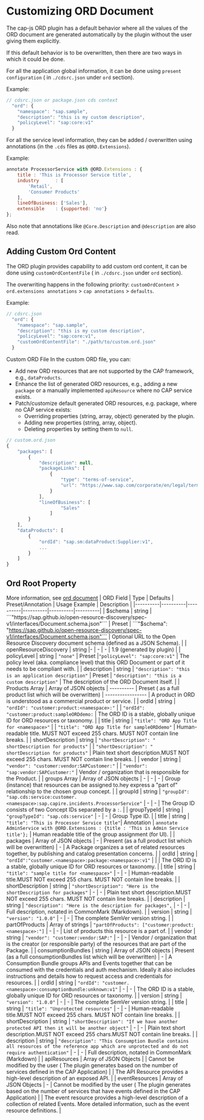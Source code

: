 # Customizing ORD Document

The cap-js ORD plugin has a default behavior where all the values of the ORD document are generated automatically by the plugin without the user giving them explicitly.

If this default behavior is to be overwritten, then there are two ways in which it could be done.

For all the application global information, it can be done using `present configuration` ( in `./cdsrc.json` under `ord` section).

Example:

```js
// cdsrc.json or package.json cds context
  "ord": {
    "namespace": "sap.sample",
    "description": "this is my custom description",
    "policyLevel": "sap:core:v1"
  }
```

For all the service level information, they can be added / overwritten using annotations (in the `.cds` files as `@ORD.Extensions`).

Example:

```js
annotate ProcessorService with @ORD.Extensions : {
    title : 'This is Processor Service title',
    industry      : [
        'Retail',
        'Consumer Products'
    ],
    lineOfBusiness: ['Sales'],
    extensible    : {supported: 'no'}
};
```

Also note that annotations like `@Core.Description` and `@description` are also read.

## Adding Custom Ord Content

The ORD plugin provides capability to add custom ord content, it can be done using `customOrdContentFile` ( in `./cdsrc.json` under `ord` section).

The overwriting happens in the following priority: `customOrdContent` > `ord.extensions annotations` > `cap annotations` > `defaults`.

Example:

```js
// cdsrc.json
  "ord": {
    "namespace": "sap.sample",
    "description": "this is my custom description",
    "policyLevel": "sap:core:v1",
    "customOrdContentFile": "./path/to/custom.ord.json"
  }
```

Custom ORD File
In the custom ORD file, you can:

-   Add new ORD resources that are not supported by the CAP framework, e.g., `dataProducts`.
-   Enhance the list of generated ORD resources, e.g., adding a new `package` or a manually implemented `apiResource` where no CAP service exists.
-   Patch/customize default generated ORD resources, e.g. package, where no CAP service exists:
    -   Overriding properties (string, array, object) generated by the plugin.
    -   Adding new properties (string, array, object).
    -   Deleting properties by setting them to `null`.

```js
// custom.ord.json
{
    "packages": [
        {
            "description": null,
            "packageLinks": [
                {
                    "type": "terms-of-service",
                    "url": "https://www.sap.com/corporate/en/legal/terms-of-use.html"
                }
            ],
            "lineOfBusiness": [
                    "Sales"
                ]
        }
    ],
    "dataProducts": [
        {
            "ordId": "sap.sm:dataProduct:Supplier:v1",
            ...
        }
    ]
}
```

## Ord Root Property

More information, see [ord document](https://pages.github.tools.sap/CentralEngineering/open-resource-discovery-specification/spec-v1/interfaces/document)
| ORD Field | Type | Defaults | Preset/Annotation | Usage Example | Description |
|----------|----------|----------|----------|----------|----------|
| $schema        | string  | ```"https://sap.github.io/open-resource-discovery/spec-v1/interfaces/Document.schema.json"``` | Preset  | ```"$schema": "https://sap.github.io/open-resource-discovery/spec-v1/interfaces/Document.schema.json"``` | Optional URL to the Open Resource Discovery document schema (defined as a JSON Schema). |
| openResourceDiscovery | string |- | - | - | 1.9 (generated by plugin) |
| policyLevel | string | `"none"` | Preset |`"policyLevel": "sap:core:v1"` | The policy level (aka. compliance level) that this ORD Document or part of it needs to be compliant with. |
| description | string | `"description": "this is an application description"` | Preset | `"description": "this is a custom description"` | The description of the ORD Document itself. |
| Products Array | Array of JSON objects | ---------- | Preset ( as a full product list which will be overwritten) | ----------------- | A product in ORD is understood as a commercial product or service. |
| ordId | string | `"ordId": "customer:product:<namespace>:"` | | `"ordId": "customer:product:sampleORDdemo:` | The ORD ID is a stable, globally unique ID for ORD resources or taxonomy. |
| title | string | `"title": "ORD App Title for <namespace>"` | | `"title": "ORD App Title for sampleORDdemo"` | Human-readable title. MUST NOT exceed 255 chars. MUST NOT contain line breaks. |
| shortDescription | string | `"shortDescription": " shortDescription for products"` | | `"shortDescription": " shortDescription for products"` | Plain text short description.MUST NOT exceed 255 chars. MUST NOT contain line breaks. |
| vendor | string | `"vendor": "customer:vendor:SAPCustomer:"` | | `"vendor": "sap:vendor:SAPCustomer:"` | Vendor / organization that is responsible for the Product. |
| groups Array | Array of JSON objects | - | - | - | Group (instance) that resources can be assigned to.hey express a "part of" relationship to the chosen group concept. |
| groupId | string | `"groupId": "sap.cds:service:customer.<namespace>:sap.capire.incidents.ProcessorService"` | - | - | The Group ID consists of two Concept IDs separated by a `:`. |
| groupTypeId | string | `"groupTypeId": "sap.cds:service"` | - | - | Group Type ID. |
| title | string | `"title": "This is Processor Service title"`| Annotation | `annotate AdminService with @ORD.Extensions : {title : 'This is Admin Service title'};` | Human readable title of the group assignment (for UI). |
| packages | Array of JSON objects | - | Present (as a full product list which will be overwritten) | - | A Package organizes a set of related resources together, by publishing and catalog presentation concerns. |
| ordId | string | `"ordId":"customer.<namespace>:package:<namespace>:v1"` | | | The ORD ID is a stable, globally unique ID for ORD resources or taxonomy. |
| title | string | `"title": "sample title for <namespace>"` | - | - | Human-readable title.MUST NOT exceed 255 chars. MUST NOT contain line breaks. |
| shortDescription | string | `"shortDescription": "Here is the shortDescription for packages"` | - | - | Plain text short description.MUST NOT exceed 255 chars. MUST NOT contain line breaks. |
| description | string | `"description": "Here is the description for packages",` | - | - | Full description, notated in CommonMark (Markdown). |
| version | string | `"version": "1.0.0"` | - | - | The complete SemVer version string. |
| partOfProducts | Array of strings | `"partOfProducts": ["customer:product:<namespace>:"]` | - | - | List of products this resource is a part of. |
| vendor | string | `"vendor": "customer:vendor:SAP:"` | - | - | Vendor / organization that is the creator (or responsible party) of the resources that are part of the Package. |
| consumptionBundles | string | Array of JSON objects | Present (as a full consumptionBundles list which will be overwritten) | - | A Consumption Bundle groups APIs and Events together that can be consumed with the credentials and auth mechanism. Ideally it also includes instructions and details how to request access and credentials for resources. |
| ordId | string | `"ordId": "customer.<namespace>:consumptionBundle:unknown:v1"` | - | - | The ORD ID is a stable, globally unique ID for ORD resources or taxonomy. |
| version | string | `"version": "1.0.0"` | - | - | The complete SemVer version string. |
| title | string | `"title": "Unprotected resources"` | - | - | Human-readable title.MUST NOT exceed 255 chars. MUST NOT contain line breaks. |
| shortDescription | string | `"shortDescription": "If we have another protected API then it will be another object"` | - | - | Plain text short description.MUST NOT exceed 255 chars.MUST NOT contain line breaks. |
| description | string | `"description": "This Consumption Bundle contains all resources of the reference app which are unprotected and do not require authentication"` | - | - | Full description, notated in CommonMark (Markdown) |
| apiResources | Array of JSON Objects | | Cannot be modified by the user ( The plugin generates based on the number of services defined in the CAP Application) | | The API Resource provides a high-level description of an exposed API. |
| eventResources | Array of JSON Objects | - | Cannot be modified by the user ( The plugin generates based on the number of services that have events defined in the CAP Application) | | The event resource provides a high-level description of a collection of related Events. More detailed information, such as the event resource definitions. |
